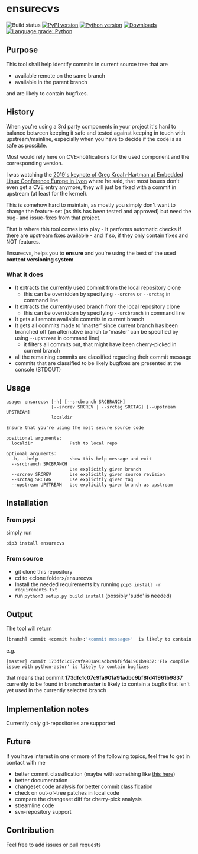 # ensurecvs

![Build status](https://github.com/priv-kweihmann/ensurecvs/workflows/Build/badge.svg)
[![PyPI version](https://badge.fury.io/py/ensurecvs.svg)](https://badge.fury.io/py/ensurecvs)
[![Python version](https://img.shields.io/pypi/pyversions/ensurecvs)](https://img.shields.io/pypi/pyversions/ensurecvs)
[![Downloads](https://img.shields.io/pypi/dm/ensurecvs)](https://img.shields.io/pypi/dm/ensurecvs)
[![Language grade: Python](https://img.shields.io/lgtm/grade/python/g/priv-kweihmann/ensurecvs.svg?logo=lgtm&logoWidth=18)](https://lgtm.com/projects/g/priv-kweihmann/ensurecvs/context:python)

## Purpose

This tool shall help identify commits in current source tree that are

* available remote on the same branch
* available in the parent branch

and are likely to contain bugfixes.

## History

When you're using a 3rd party components in your project it's hard to balance between keeping it safe and tested against keeping in touch with upstream/mainline, especially when you have to decide if the code is as safe as possible.

Most would rely here on CVE-notifications for the used component and the corresponding version.

I was watching the [2019's keynote of Greg Kroah-Hartman at Embedded Linux Conference Europe in Lyon](https://www.youtube.com/watch?v=fIwr_znLsec&list=PLbzoR-pLrL6pamOj4UifcMJf560Ph6mJp&index=6&t=0s) where he said, that most issues don't even get a CVE entry anymore, they will just be fixed with a commit in upstream (at least for the kernel).

This is somehow hard to maintain, as mostly you simply don't want to change the feature-set (as this has been tested and approved) but need the bug- and issue-fixes from that project.

That is where this tool comes into play - It performs automatic checks if there are upstream fixes available - and if so, if they only contain fixes and NOT features.

Ensurecvs, helps you to __ensure__ and you're using the best of the used __content versioning system__

### What it does

* It extracts the currently used commit from the local repository clone
  * this can be overridden by specifying ```--srcrev``` or ```--srctag``` in command line
* It extracts the currently used branch from the local repository clone
  * this can be overridden by specifying ```--srcbranch``` in command line
* It gets all remote available commits in current branch
* It gets all commits made to 'master' since current branch has been branched off (an alternative branch to 'master' can be specified by using ```--upstream``` in command line)
  * it filters all commits out, that might have been cherry-picked in current branch
* all the remaining commits are classified regarding their commit message
* commits that are classified to be likely bugfixes are presented at the console (STDOUT)

## Usage

```shell
usage: ensurecsv [-h] [--srcbranch SRCBRANCH]
                 [--srcrev SRCREV | --srctag SRCTAG] [--upstream UPSTREAM]
                 localdir

Ensure that you're using the most secure source code

positional arguments:
  localdir              Path to local repo

optional arguments:
  -h, --help            show this help message and exit
  --srcbranch SRCBRANCH
                        Use explicitly given branch
  --srcrev SRCREV       Use explicitly given source revision
  --srctag SRCTAG       Use explicitly given tag
  --upstream UPSTREAM   Use explicitly given branch as upstream
```

## Installation

### From pypi

simply run

```sh
pip3 install ensurecvs
```

### From source

* git clone this repository
* cd to \<clone folder\>/ensurecvs
* Install the needed requirements by running ```pip3 install -r requirements.txt```
* run ```python3 setup.py build install``` (possibly 'sudo' is needed)

## Output

The tool will return

```sh
[branch] commit <commit hash>:'<commit message>'  is likely to contain bugfixes
```

e.g.

```shell
[master] commit 173dfc1c07c9fa901a91adbc9bf8fd41961b9837:'Fix compile issue with python-astor' is likely to contain bugfixes
```

that means that commit __173dfc1c07c9fa901a91adbc9bf8fd41961b9837__ currently to be found in branch __master__ is likely to contain a bugfix that isn't yet used in the currently selected branch

## Implementation notes

Currently only git-repositories are supported

## Future

If you have interest in one or more of the following topics, feel free to get in contact with me

* better commit classification (maybe with something like [this here](https://github.com/nxs5899/Multi-Class-Text-Classification----Random-Forest))
* better documentation
* changeset code analysis for better commit classification
* check on out-of-tree patches in local code
* compare the changeset diff for cherry-pick analysis
* streamline code
* svn-repository support

## Contribution

Feel free to add issues or pull requests
